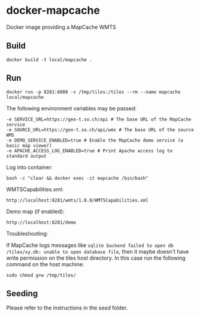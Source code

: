 # docker-mapcache

Docker image providing a MapCache WMTS

## Build 

```
docker build -t local/mapcache .
```

## Run

```
docker run -p 8281:8080 -v /tmp/tiles:/tiles --rm --name mapcache local/mapcache
```

The following environment variables may be passed:
```
-e SERVICE_URL=https://geo-t.so.ch/api # The base URL of the MapCache service
-e SOURCE_URL=https://geo-t.so.ch/api/wms # The base URL of the source WMS
-e DEMO_SERVICE_ENABLED=true # Enable the MapCache demo service (a basic map viewer)
-e APACHE_ACCESS_LOG_ENABLED=true # Print Apache access log to standard output
```

Log into container:
```
bash -c "clear && docker exec -it mapcache /bin/bash"
```

WMTSCapabilities.xml:
```
http://localhost:8281/wmts/1.0.0/WMTSCapabilities.xml
```

Demo map (if enabled):
```
http://localhost:8281/demo
```

Troubleshooting:

If MapCache logs messages like
`sqlite backend failed to open db /tiles/xy.db: unable to open database file`,
then it maybe doesn't have write permission on the tiles host directory.
In this case run the following command on the host machine:
```
sudo chmod g+w /tmp/tiles/
```

## Seeding

Please refer to the instructions in the _seed_ folder.
